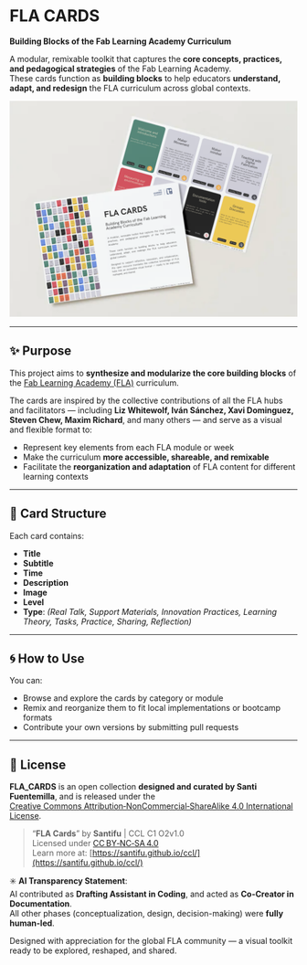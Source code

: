 # FLA CARDS

**Building Blocks of the Fab Learning Academy Curriculum**

A modular, remixable toolkit that captures the **core concepts, practices, and pedagogical strategies** of the Fab Learning Academy.  
These cards function as **building blocks** to help educators **understand, adapt, and redesign** the FLA curriculum across global contexts.

<img width="577" alt="image" src="/files/cards.png" />

---

## ✨ Purpose

This project aims to **synthesize and modularize the core building blocks** of the [Fab Learning Academy (FLA)](https://fla.academany.org) curriculum.

The cards are inspired by the collective contributions of all the FLA hubs and facilitators — including **Liz Whitewolf, Iván Sánchez, Xavi Dominguez, Steven Chew, Maxim Richard**, and many others — and serve as a visual and flexible format to:

- Represent key elements from each FLA module or week  
- Make the curriculum **more accessible, shareable, and remixable**  
- Facilitate the **reorganization and adaptation** of FLA content for different learning contexts

---

## 🧱 Card Structure

Each card contains:
- **Title**
- **Subtitle**
- **Time**
- **Description**
- **Image**
- **Level**
- **Type**: _(Real Talk, Support Materials, Innovation Practices, Learning Theory, Tasks, Practice, Sharing, Reflection)_

---

## 🌀 How to Use

You can:
- Browse and explore the cards by category or module  
- Remix and reorganize them to fit local implementations or bootcamp formats  
- Contribute your own versions by submitting pull requests

---


## 📄 License

**FLA_CARDS** is an open collection **designed and curated by Santi Fuentemilla**, and is released under the  
[Creative Commons Attribution‑NonCommercial‑ShareAlike 4.0 International License](https://creativecommons.org/licenses/by-nc-sa/4.0/).

> “**FLA Cards**” by **Santifu** | CCL C1 O2v1.0  
> Licensed under [CC BY‑NC‑SA 4.0](https://creativecommons.org/licenses/by-nc-sa/4.0/)  
> Learn more at: [https://santifu.github.io/ccl/](https://santifu.github.io/ccl/)

✳️ **AI Transparency Statement**:  
AI contributed as **Drafting Assistant in Coding**, and acted as **Co-Creator in Documentation**.  
All other phases (conceptualization, design, decision-making) were **fully human-led**.

Designed with appreciation for the global FLA community — a visual toolkit ready to be explored, reshaped, and shared.
